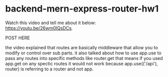 # backend-mern-express-router-hw1

Watch this video and tell me about it below: https://youtu.be/26wm0IQsDCs.

POST HERE


the video explained that routes are basically middleware that allow you to modify or control over sub parts. 
it also talked about how to use app.use to pass any routes into specific methods like router.get 
that means if you used app.get on any spectic routes it would not work because app.use(('/api'), router) is referring to a router and not app.

